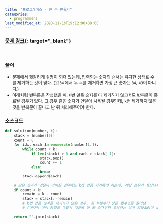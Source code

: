 ```yaml
---
title: "프로그래머스 - 큰 수 만들기"
categories: 
  - programmers
last_modified_at: 2020-11-19T19:12:00+09:00
---
```


### [<u>문제 링크</u>](https://programmers.co.kr/learn/courses/30/lessons/42883){: target="_blank"}
<br/>

### 풀이
- 문제에서 헷갈리게 설명이 되어 있는데, 입력되는 숫자의 순서는 유지한 상태로 수를 제거하는 것이 맞다.
  (`1234` 에서 두 수를 제거하면 가장 큰 숫자는 `34`, `43`이 아니다.)
- 아래처럼 반복문을 작성했을 때, `k`번 만큼 숫자를 다 제거하지 않고서도 반복문이 종료될 경우가 있다.
  그 경우 같은 숫자가 연달아 사용될 경우인데, `k`번 제거하지 않은 것을 반복문이 끝나고 난 뒤 처리해주어야 한다.

### 소스코드
```python
def solution(number, k):
    stack = [number[0]]
    count = 0
    for idx, each in enumerate(number[1:]):
        while count < k:
            if len(stack) > 0 and each > stack[-1]:
                stack.pop()
                count += 1
            else:
                break
        stack.append(each)
    
    # 같은 숫자가 연달아 이어질 경우에도 k개 만큼 제거해야 하는데, 해당 경우가 계산되지 않았음
    if count < k:
        remain = k - count
        stack = stack[:-remain]
        # k번 만큼 숫자를 제거하지 않은 경우, 뒷 부분부터 남은 횟수만큼 잘라냄
        # (어차피 이미 정렬을 마쳤기 때문에 맨 끝 숫자부터 제거하는 것이 최댓값임이 보장됨)
            
    return "".join(stack)
```
